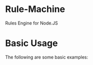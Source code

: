 Rule-Machine
=================
Rules Engine for Node.JS 

Basic Usage
===========
The following are some basic examples:
